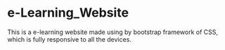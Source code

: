 # e-Learning_Website
This is a e-learning website made using by bootstrap framework of CSS, which is fully responsive to all the devices.
